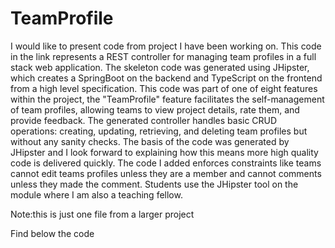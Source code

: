 # TeamProfile

I would like to present code from project I have been working on. This code in the link represents a REST controller for managing team profiles in a full stack web application. The skeleton code was generated using JHipster, which creates a SpringBoot on the backend and TypeScript on the frontend from a high level specification. This code was part of one of eight features within the project, the "TeamProfile" feature facilitates the self-management of team profiles, allowing teams to view project details, rate them, and provide feedback. The generated controller handles basic CRUD operations: creating, updating, retrieving, and deleting team profiles but without any sanity checks. The basis of the code was generated by JHipster and I look forward to explaining how this means more high quality code is delivered quickly. The code I added enforces constraints like teams cannot edit teams profiles unless they are a member and cannot comments unless they made the comment. Students use the JHipster tool on the module where I am also a teaching fellow.

Note:this is just one file from a larger project

Find below the code